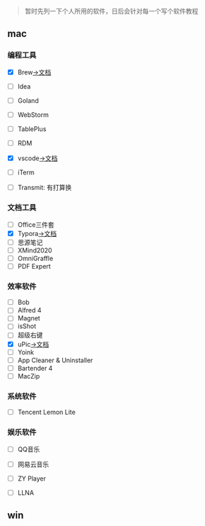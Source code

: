 > 暂时先列一下个人所用的软件，日后会针对每一个写个软件教程


## mac
### 编程工具
- [x] Brew[->文档](mac安装brew.md)
- [ ] Idea
- [ ] Goland
- [ ] WebStorm
- [ ] TablePlus
- [ ] RDM
- [x] vscode[->文档](../other/vscode配置主题、字体和常用插件.md)
- [ ] iTerm
- [ ] Transmit: 有打算换


### 文档工具
- [ ] Office三件套
- [x] Typora[->文档](typora软件介绍.md)
- [ ] 思源笔记
- [ ] XMind2020
- [ ] OmniGraffle
- [ ] PDF Expert

### 效率软件
- [ ] Bob
- [ ] Alfred 4
- [ ] Magnet
- [ ] isShot
- [ ] 超级右键
- [x] uPic[->文档](../other/uPic和gitee配置图床.md)
- [ ] Yoink
- [ ] App Cleaner & Uninstaller
- [ ] Bartender 4
- [ ] MacZip

### 系统软件
- [ ] Tencent Lemon Lite



### 娱乐软件
- [ ] QQ音乐
- [ ] 网易云音乐
- [ ] ZY Player
- [ ] LLNA



## win